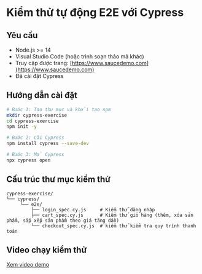 # Kiểm thử tự động E2E với Cypress

##  Yêu cầu

- Node.js >= 14
- Visual Studio Code (hoặc trình soạn thảo mã khác)
- Truy cập được trang: [https://www.saucedemo.com](https://www.saucedemo.com)
- Đã cài đặt Cypress

## Hướng dẫn cài đặt

```bash
# Bước 1: Tạo thư mục và khởi tạo npm
mkdir cypress-exercise
cd cypress-exercise
npm init -y

# Bước 2: Cài Cypress
npm install cypress --save-dev

# Bước 3: Mở Cypress
npx cypress open
```
## Cấu trúc thư mục kiểm thử
```
cypress-exercise/
└── cypress/
     └── e2e/
         ├── login_spec.cy.js     # Kiểm thử đăng nhập
         ├── cart_spec.cy.js      # Kiểm thử giỏ hàng (thêm, xóa sản phẩm, sắp xếp sản phẩm theo giá tăng dần) 
         └── checkout_spec.cy.js  # kiểm thử kiểm tra quy trình thanh toán
```
## Video chạy kiểm thử

[Xem video demo](./demo/demo_cypress.mp4)
